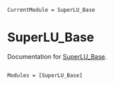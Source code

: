 ```@meta
CurrentModule = SuperLU_Base
```

# SuperLU_Base

Documentation for [SuperLU_Base](https://github.com/Wimmerer/SuperLU_Base.jl).

```@index
```

```@autodocs
Modules = [SuperLU_Base]
```
